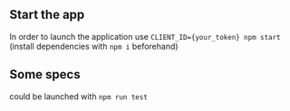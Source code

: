 ## Start the app

In order to launch the application use `CLIENT_ID={your_token} npm start` (install dependencies with `npm i` beforehand)

## Some specs

could be launched with `npm run test`
